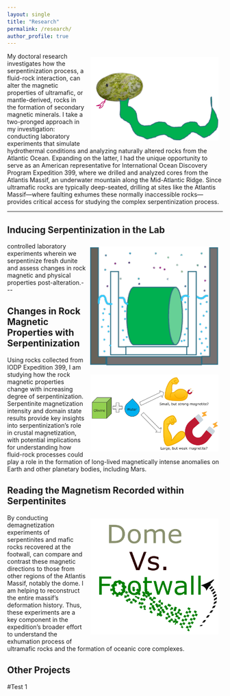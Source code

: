 ```yaml
---
layout: single
title: "Research"
permalink: /research/
author_profile: true
---
```

<img src="/images/Serpentinization.png" alt="Serpentinization" width="300" style="float: right; margin: 10px;">

My doctoral research investigates how the serpentinization process, a fluid-rock interaction, can alter the magnetic properties of ultramafic, or mantle-derived, rocks in the formation of secondary magnetic minerals. I take a two-pronged approach in my investigation: conducting laboratory experiments that simulate hydrothermal conditions and analyzing naturally altered rocks from the Atlantic Ocean. Expanding on the latter, I had the unique opportunity to serve as an American representative for International Ocean Discovery Program Expedition 399, where we drilled and analyzed cores from the Atlantis Massif, an underwater mountain along the Mid-Atlantic Ridge. Since ultramafic rocks are typically deep-seated, drilling at sites like the Atlantis Massif—where faulting exhumes these normally inaccessible rocks—provides critical access for studying the complex serpentinization process.

---

## Inducing Serpentinization in the Lab

<img src="/images/DunExp.png" alt="DunExp" width="300" style="float: right; margin: 10px;">

controlled laboratory experiments wherein we serpentinize fresh dunite and assess changes in rock magnetic and physical properties post-alteration.---

## Changes in Rock Magnetic Properties with Serpentinization 

<img src="/images/Rockmag.png" alt="Rockmag" width="300" style="float: right; margin: 10px;">

Using rocks collected from IODP Expedition 399, I am studying how the rock magnetic properties change with increasing degree of serpentinization. Serpentinite magnetization intensity and domain state results provide key insights into serpentinization’s role in crustal magnetization, with potential implications for understanding how fluid-rock processes could play a role in the formation of long-lived magnetically intense anomalies on Earth and other planetary bodies, including Mars.

## Reading the Magnetism Recorded within Serpentinites

<img src="/images/FootwallRotation.png" alt="FootwallRotation" width="300" style="float: right; margin: 10px;">

By conducting demagnetization experiments of serpentinites and mafic rocks recovered at the footwall, can compare and contrast these magnetic directions to those from other regions of the Atlantis Massif, notably the dome. I am helping to reconstruct the entire massif’s deformation history. Thus, these experiments are a key component in the expedition’s broader effort to understand the exhumation process of ultramafic rocks and the formation of oceanic core complexes.

## Other Projects 

#Test 1